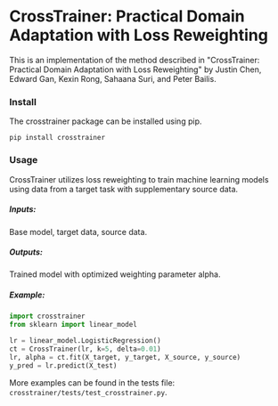 # CrossTrainer: Practical Domain Adaptation with Loss Reweighting

This is an implementation of the method described in "CrossTrainer: Practical Domain Adaptation with Loss Reweighting" by Justin Chen, Edward Gan, Kexin Rong, Sahaana Suri, and Peter Bailis.

### Install
The crosstrainer package can be installed using pip.

```
pip install crosstrainer
```

### Usage

CrossTrainer utilizes loss reweighting to train machine learning models using data from a target task with supplementary source data.

##### Inputs:
Base model, target data, source data.

##### Outputs:
Trained model with optimized weighting parameter alpha.

##### Example:

```python
import crosstrainer
from sklearn import linear_model

lr = linear_model.LogisticRegression()
ct = CrossTrainer(lr, k=5, delta=0.01)
lr, alpha = ct.fit(X_target, y_target, X_source, y_source)
y_pred = lr.predict(X_test)
```

More examples can be found in the tests file: ```crosstrainer/tests/test_crosstrainer.py```.